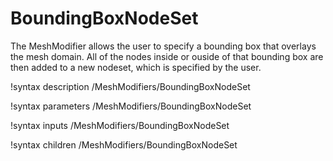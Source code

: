 # BoundingBoxNodeSet

The MeshModifier allows the user to specify a bounding box that overlays the mesh domain. All of the nodes inside or ouside of that bounding box are then added to a new nodeset, which is specified by the user.

!syntax description /MeshModifiers/BoundingBoxNodeSet

!syntax parameters /MeshModifiers/BoundingBoxNodeSet

!syntax inputs /MeshModifiers/BoundingBoxNodeSet

!syntax children /MeshModifiers/BoundingBoxNodeSet
